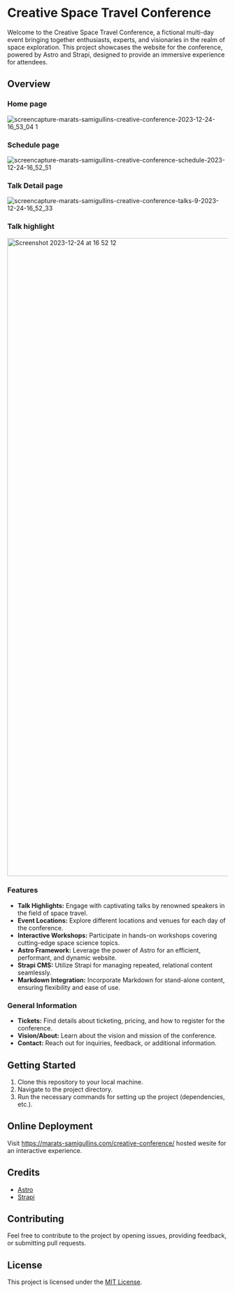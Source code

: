 # Creative Space Travel Conference

Welcome to the Creative Space Travel Conference, a fictional multi-day event bringing together enthusiasts, experts, and visionaries in the realm of space exploration. This project showcases the website for the conference, powered by Astro and Strapi, designed to provide an immersive experience for attendees.

## Overview

### Home page
![screencapture-marats-samigullins-creative-conference-2023-12-24-16_53_04 1](https://github.com/Marat200118/Space-Travel-Conference/assets/37581663/42690afc-f877-4f95-8018-8fc13e8ae2c7)


### Schedule page
![screencapture-marats-samigullins-creative-conference-schedule-2023-12-24-16_52_51](https://github.com/Marat200118/Space-Travel-Conference/assets/37581663/f7ec275c-98f2-43e2-b699-5a810a0843f1)


### Talk Detail page
![screencapture-marats-samigullins-creative-conference-talks-9-2023-12-24-16_52_33](https://github.com/Marat200118/Space-Travel-Conference/assets/37581663/5de62670-b965-4d8f-828e-0205180d509a)


### Talk highlight
<img width="1458" alt="Screenshot 2023-12-24 at 16 52 12" src="https://github.com/Marat200118/Space-Travel-Conference/assets/37581663/480a4173-e004-4c4b-b856-6cf8cc905f73">

### Features

- **Talk Highlights:** Engage with captivating talks by renowned speakers in the field of space travel.
- **Event Locations:** Explore different locations and venues for each day of the conference.
- **Interactive Workshops:** Participate in hands-on workshops covering cutting-edge space science topics.
- **Astro Framework:** Leverage the power of Astro for an efficient, performant, and dynamic website.
- **Strapi CMS:** Utilize Strapi for managing repeated, relational content seamlessly.
- **Markdown Integration:** Incorporate Markdown for stand-alone content, ensuring flexibility and ease of use.

### General Information

- **Tickets:** Find details about ticketing, pricing, and how to register for the conference.
- **Vision/About:** Learn about the vision and mission of the conference.
- **Contact:** Reach out for inquiries, feedback, or additional information.

## Getting Started

1. Clone this repository to your local machine.
2. Navigate to the project directory.
3. Run the necessary commands for setting up the project (dependencies, etc.).

## Online Deployment

Visit https://marats-samigullins.com/creative-conference/ hosted wesite for an interactive experience.

## Credits

- [Astro](https://astro.build/)
- [Strapi](https://strapi.io/)

## Contributing

Feel free to contribute to the project by opening issues, providing feedback, or submitting pull requests.

## License

This project is licensed under the [MIT License](LICENSE).
